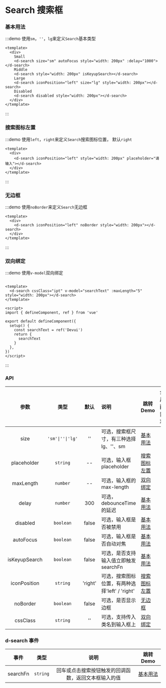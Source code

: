 # Search 搜索框

### 基本用法

:::demo 使用`sm`，`''`，`lg`来定义`Search`基本类型

```vue
<template>
  <div>
    Small
    <d-search size="sm" autoFocus style="width: 200px" :delay="1000"></d-search>
    Middle
    <d-search style="width: 200px" isKeyupSearch></d-search>
    Large
    <d-search iconPosition="left" size="lg" style="width: 200px"></d-search>
    Disabled
    <d-search disabled style="width: 200px"></d-search>
  </div>
</template>
```
:::

### 搜索图标左置

:::demo 使用`left`，`right`来定义`Search`搜索图标位置， 默认`right`

```vue
<template>
  <div>
    <d-search iconPosition="left" style="width: 200px" placeholder="请输入"></d-search>
  </div>
</template>
```
:::

### 无边框

:::demo 使用`noBorder`来定义`Search`无边框

```vue
<template>
  <div>
    <d-search iconPosition="left" noBorder style="width: 200px"></d-search>
  </div>
</template>
```
:::

### 双向绑定

:::demo 使用`v-model`双向绑定

```vue

<template>
  <d-search cssClass="ipt" v-model="searchText" :maxLength="5" style="width: 200px"></d-search>
</template>

<script>
import { defineComponent, ref } from 'vue'

export default defineComponent({
  setup() {
    const searchText = ref('Devui')
    return {
      searchText
    }
  },
})
</script>
```

:::

### API

|    参数     |   类型   |   默认    | 说明                     | 跳转 Demo                         | 全局配置项 |
| :---------: | :------: | :-------: | :----------------------- | --------------------------------- | --------- |
|    size     | `'sm'\|''\|'lg'` |    ''     | 可选，搜索框尺寸，有三种选择 lg、''、sm  | [基本用法](#基本用法)             ||
|    placeholder     | `string` |  --   | 可选，输入框 placeholder     | [搜索图标左置](#搜索图标左置)             ||
|    maxLength     | `number` |  --   | 可选，输入框的 max-length    |  [双向绑定](#双向绑定)  ||
|    delay     | `number` |  300   | 可选，debounceTime 的延迟    |  [基本用法](#基本用法)  ||
|    disabled    | `boolean` | false | 可选，输入框是否被禁用    | [基本用法](#基本用法)             ||
|    autoFocus    | `boolean` | false | 可选，输入框是否自动对焦 | [基本用法](#基本用法)             ||
| isKeyupSearch | `boolean` |  false   | 可选，是否支持输入值立即触发 searchFn | [基本用法](#基本用法) ||
| iconPosition | `string` |  'right'   | 可选，搜索图标位置，有两种选择'left' / 'right' | [搜索图标左置](#搜索图标左置) ||
| noBorder | `boolean` |  false  | 可选，是否显示边框 | [无边框](#无边框) ||
| cssClass | `string` |  ''  | 可选，支持传入类名到输入框上 | [双向绑定](#双向绑定) ||

### d-search 事件

|    事件     |   类型  | 说明                     | 跳转 Demo |
| :---------: | :------: | :--------------------: | :---------: |
| searchFn |	`string` |	回车或点击搜索按钮触发的回调函数，返回文本框输入的值 |	[基本用法](#基本用法) |

